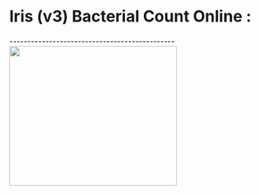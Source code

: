 <h1> Iris (v3) Bacterial Count Online :  </h1>
----------------------------------------------

<img src="[https://github.com/lolo859/CmdOS/blob/main/gif/start.gif](https://github.com/dfialaire/Iris-v3-Bacterial-Count-Online/blob/main/Img0_jpg.jpg)" width=300 height=250 />
